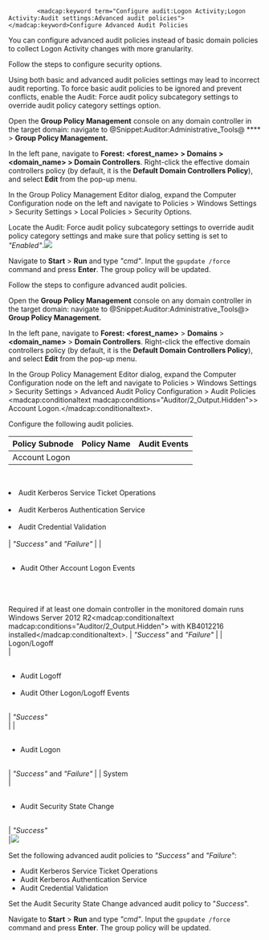 # 
            <madcap:keyword term="Configure audit:Logon Activity;Logon Activity:Audit settings:Advanced audit policies"></madcap:keyword>Configure Advanced Audit Policies

You can configure advanced audit policies instead of basic domain policies to collect Logon Activity changes with more granularity.

Follow the steps to configure security options.  

Using both basic and advanced audit policies settings may lead to incorrect audit reporting. To force basic audit policies to be ignored and prevent conflicts, enable the Audit: Force audit policy subcategory settings  to override audit policy category settings option. 

Open the **Group Policy Management** console on any domain controller in the target domain: navigate to @Snippet:Auditor:Administrative_Tools@ **** &gt; **Group Policy Management.**

In the left pane, navigate to **Forest: &lt;forest\_name&gt; &gt; Domains &gt; &lt;domain\_name&gt; &gt; Domain Controllers**. Right-click the effective domain controllers policy (by default, it is the **Default Domain Controllers Policy**), and select **Edit** from the pop-up menu.

In the Group Policy Management Editor dialog, expand the Computer Configuration node on the left and navigate to Policies  &gt; Windows Settings  &gt; Security Settings &gt; Local Policies &gt; Security Options. 

Locate the Audit: Force audit policy subcategory settings to override audit policy category settings and make sure that policy setting is set to *"Enabled"*.![](../../../Resources/Images/Auditor/ManualConfig/ManualConfig_AD_NLA_Audit_Force_WinServer2016.png)

Navigate to **Start** &gt; **Run** and type *"cmd"*. Input the `gpupdate /force` command and press **Enter**. The group policy will be updated. 

Follow the steps to configure advanced audit policies.

Open the **Group Policy Management** console on any domain controller in the target domain: navigate to @Snippet:Auditor:Administrative_Tools@&gt; **Group Policy Management.**

In the left pane, navigate to **Forest: &lt;forest\_name&gt;** &gt; **Domains** &gt; **&lt;domain\_name&gt;** &gt; **Domain Controllers**. Right-click the effective domain controllers policy (by default, it is the **Default Domain Controllers Policy**), and select **Edit** from the pop-up menu.

In the Group Policy Management Editor dialog, expand the Computer Configuration node on the left and navigate to Policies  &gt; Windows Settings  &gt; Security Settings &gt; Advanced Audit Policy Configuration &gt; Audit Policies <madcap:conditionaltext madcap:conditions="Auditor/2_Output.Hidden">&gt; <span class="semibold">Account Logon.</span></madcap:conditionaltext>.

Configure the following audit policies.

| Policy Subnode | Policy Name | Audit Events |
| --- | --- | --- |
| Account Logon<br> | <ul>
<br>                            <li><span class="semibold">Audit Kerberos Service Ticket Operations</span>
<br>                            </li>
<br>                            <li><span class="semibold">Audit Kerberos Authentication Service</span>
<br>                            </li>
<br>                            <li><span class="semibold">Audit Credential Validation</span>
<br>                            </li>
<br>                        </ul> | *"Success"* and *"Failure"* |
| <ul>
<br>                            <li><span class="semibold">Audit Other Account Logon Events</span>
<br>                            </li>
<br>                        </ul>
<br>                        <br>Required if at least one domain controller in the monitored domain runs Windows Server 2012 R2<madcap:conditionaltext madcap:conditions="Auditor/2_Output.Hidden"> with KB4012216 installed</madcap:conditionaltext>. | *"Success"* and *"Failure"* |
| Logon/Logoff<br> | <ul>
<br>                            <li><span class="semibold">Audit Logoff</span>
<br>                            </li>
<br>                            <li><span class="semibold">Audit Other Logon/Logoff Events</span>
<br>                            </li>
<br>                        </ul> | *"Success"*<br> |
| <ul>
<br>                            <li><span class="semibold">Audit Logon</span>
<br>                            </li>
<br>                        </ul> | *"Success"* and *"Failure"* |
| System<br> | <ul>
<br>                            <li><span class="semibold">Audit Security State Change</span>
<br>                            </li>
<br>                        </ul> | *"Success"*<br> |![](../../../Resources/Images/Auditor/ManualConfig/ManualConfig_NLA_AdvPol2016.png)

Set the	following advanced audit policies to  *"Success"* and *"Failure"*:

- Audit Kerberos Service Ticket Operations
- Audit Kerberos Authentication Service
- Audit Credential Validation

Set the Audit Security State Change advanced audit policy to "*Success*".

Navigate to **Start** &gt; **Run** and type *"cmd"*. Input the `gpupdate /force` command and press **Enter**. The group policy will be updated.
